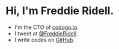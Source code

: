 # Hi, I'm Freddie Ridell.

+ I'm the CTO of [codogo.io](https://codogo.io).
+ I tweet at [@FreddieRidell](https://twitter.com/FreddieRidell).
+ I write codes on [GitHub](https://github.com/CodogoFreddie).
